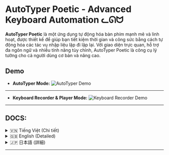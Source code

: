 

# AutoTyper Poetic - Advanced Keyboard Automation ᓚᘏᗢ

**AutoTyper Poetic** là một ứng dụng tự động hóa bàn phím mạnh mẽ và linh hoạt, được thiết kế để giúp bạn tiết kiệm thời gian và công sức bằng cách tự động hóa các tác vụ nhập liệu lặp đi lặp lại. Với giao diện trực quan, hỗ trợ đa ngôn ngữ và nhiều tính năng tùy chỉnh, AutoTyper Poetic là công cụ lý tưởng cho cả người dùng cơ bản và nâng cao.

## Demo

-   **AutoTyper Mode:**
    ![AutoTyper Demo](https://github.com/user-attachments/assets/ef176550-8ded-4f61-844e-f032655f10b5)
---
-   **Keyboard Recorder & Player Mode:**
    ![Keyboard Recorder Demo](https://github.com/user-attachments/assets/360559af-eb63-4160-b7d7-c50bbb783c36)
---
## DOCS:

<!-- Vietnamese -->
<details>
<summary>🇻🇳 Tiếng Việt (Chi tiết)</summary>

## Tổng quan

**AutoTyper Poetic** là một ứng dụng máy tính để bàn được thiết kế để tự động hóa các tác vụ nhập liệu bàn phím. Ứng dụng cung cấp hai chế độ chính:
1.  **Chế độ AutoTyper:** Cho phép gõ văn bản hoặc phím cụ thể một cách lặp đi lặp lại.
2.  **Chế độ Ghi & Phát:** Cho phép ghi lại các chuỗi hành động bàn phím phức tạp và phát lại chúng một cách chính xác.

Với giao diện người dùng thân thiện được xây dựng bằng Python và PySide6, cùng với thư viện `pynput` để xử lý tương tác bàn phím, AutoTyper Poetic mang đến trải nghiệm mượt mà và hiệu quả.

## Lưu ý quan trọng

*   📜 **Tệp cấu hình:** Mọi cài đặt của người dùng (ngôn ngữ, kích thước cửa sổ, hotkey, các macro đã ghi, v.v.) được lưu trữ trong tệp `autokeyboard_config.json` tại thư mục gốc của ứng dụng. Điều này đảm bảo các tùy chỉnh của bạn được giữ lại sau mỗi lần sử dụng.
*   🚀 **Thiết lập tự động:** Các tệp `run.bat` (cho Windows) và `run.sh` (cho Linux/macOS) được cung cấp để tự động hóa quá trình tạo môi trường ảo (nếu chưa có) và cài đặt các thư viện cần thiết, giúp bạn khởi chạy ứng dụng một cách nhanh chóng.

## Tính năng nổi bật

*   **Hoạt động Hai Chế độ Linh hoạt:**
    *   **Chế độ AutoTyper (Cơ bản):**
        *   Tự động gõ văn bản do người dùng xác định hoặc các phím đặc biệt (ví dụ: `<enter>`, `<f1>`, `<space>`).
        *   Khoảng thời gian giữa các lần gõ có thể điều chỉnh (đơn vị: mili giây).
        *   Số lần lặp lại có thể cấu hình (nhập `0` cho vô hạn).
        *   Hotkey chuyên dụng (mặc định là **F9**, có thể thay đổi) để bắt đầu/dừng việc gõ tự động.
    *   **Chế độ Ghi & Phát (Nâng cao):**
        *   Ghi lại chuỗi các hành động bàn phím (nhấn phím, thả phím) cùng với độ trễ chính xác giữa chúng.
        *   Lớp phủ đếm ngược trực quan (3 giây) trước khi bắt đầu ghi, giúp bạn chuẩn bị.
        *   Các hotkey chuyên dụng (mặc định **F10** để Ghi/Dừng Ghi, **F11** để Phát/Dừng Phát, có thể thay đổi).
        *   Các hành động đã ghi được hiển thị rõ ràng trong bảng (Phím, Hành động, Độ trễ).
        *   Phát lại các chuỗi đã ghi với số lần lặp có thể điều chỉnh (nhập `0` cho vô hạn).
        *   Tùy chọn **Xóa Bản Ghi** để loại bỏ các hành động đã lưu.
*   **Giao diện Người dùng Trực quan & Thân thiện:**
    *   Thiết kế hiện đại, dễ sử dụng với PySide6.
    *   Thanh tiêu đề tùy chỉnh với các nút điều khiển cửa sổ tiêu chuẩn (thu nhỏ, phóng to, đóng) và giao diện được tùy biến.
    *   Hỗ trợ kéo thả và thay đổi kích thước cửa sổ linh hoạt.
    *   Hiệu ứng chuyển động mượt mà khi mở/đóng cửa sổ và chuyển đổi giữa các chế độ.
*   **Hỗ trợ Đa ngôn ngữ:**
    *   Giao diện có sẵn bằng Tiếng Anh (English), Tiếng Việt (Vietnamese), và Tiếng Nhật (日本語).
    *   Dễ dàng chuyển đổi ngôn ngữ thông qua menu thả xuống trên thanh tiêu đề.
*   **Quản lý Cấu hình Nâng cao:**
    *   Tất cả cài đặt được lưu trữ bền vững trong tệp `autokeyboard_config.json`.
    *   Lưu trữ tùy chọn ngôn ngữ, kích thước/vị trí cửa sổ, chế độ hoạt động (AutoTyper/Nâng cao), tất cả các hotkey, cài đặt của AutoTyper, và các macro đã ghi.
    *   Các chức năng tiện ích: **Tải Cấu hình** (từ tệp `.json` bất kỳ), **Lưu dạng...** (lưu cấu hình hiện tại ra tệp `.json` mới), và **Lưu Hiện tại** (lưu vào tệp cấu hình đang sử dụng).
*   **Quản lý Hotkey Thông minh:**
    *   Giao diện dễ sử dụng để thay đổi hotkey cho AutoTyper, Bắt đầu/Dừng Ghi, và Bắt đầu/Dừng Phát lại.
    *   Tự động phát hiện xung đột hotkey để tránh gán cùng một phím cho nhiều hành động, đảm bảo hoạt động ổn định.
*   **Tương thích Đa nền tảng:**
    *   Cung cấp `run.bat` cho Windows và `run.sh` cho Linux/macOS để đơn giản hóa việc thiết lập và thực thi.
    *   Các script này tự động xử lý việc tạo môi trường ảo và cài đặt các thư viện phụ thuộc.
*   **Phản hồi Trạng thái Rõ ràng:**
    *   Cập nhật trạng thái theo thời gian thực ngay trên giao diện ứng dụng.
    *   Lớp phủ đếm ngược trực quan khi chuẩn bị ghi.
    *   Các hộp thoại thông báo lỗi và xác nhận chi tiết, giúp người dùng dễ dàng theo dõi và xử lý.

## Điều kiện tiên quyết (Để chạy từ mã nguồn)

1.  **Python:** Khuyến nghị sử dụng Python 3.x. Các script `run.bat`/`run.sh` sẽ cố gắng sử dụng `python` (Windows) hoặc `python3`/`python` (Linux/macOS) có sẵn trong PATH hệ thống.
2.  **Pip:** Trình quản lý gói Python (thường được cài đặt sẵn cùng với Python).

## Cài đặt & Chạy ứng dụng (Từ mã nguồn)

Cách dễ nhất và được khuyến nghị để chạy ứng dụng là sử dụng các script tự động hóa được cung cấp:

### Sử dụng Script (Khuyến nghị)

1.  **Tải mã nguồn:**
    *   Sao chép (clone) repository này hoặc tải về dưới dạng tệp ZIP và giải nén.

2.  **Chạy script cài đặt và khởi động:**
    *   **Trên Windows:**
        1.  Điều hướng đến thư mục `windows` trong thư mục gốc của dự án.
        2.  Nhấp đúp để chạy tệp `run.bat`.
    *   **Trên Linux/macOS:**
        1.  Mở Terminal.
        2.  Điều hướng đến thư mục `linux-mac` trong thư mục gốc của dự án.
        3.  Cấp quyền thực thi cho script: `chmod +x run.sh`
        4.  Chạy script: `./run.sh`

    Các script này sẽ tự động thực hiện các bước sau:
    *   Kiểm tra và tạo một môi trường ảo Python có tên là `venv` trong thư mục gốc của dự án (nếu nó chưa tồn tại).
    *   Kích hoạt môi trường ảo.
    *   Cài đặt tất cả các thư viện cần thiết từ tệp `requirements.txt`.
    *   Khởi chạy ứng dụng AutoTyper Poetic.

### Cài đặt Thủ công (Tùy chọn nâng cao)

Nếu bạn muốn kiểm soát quá trình cài đặt một cách chi tiết hơn:

1.  **Tải mã nguồn** (như trên).
2.  Mở Terminal hoặc Command Prompt, điều hướng đến thư mục gốc của dự án.
3.  **(Khuyến nghị)** Tạo và kích hoạt một môi trường ảo Python:
    ```bash
    python -m venv venv
    ```
    *   Trên Windows:
        ```bash
        venv\Scripts\activate
        ```
    *   Trên Linux/macOS:
        ```bash
        source venv/bin/activate
        ```
4.  Cài đặt các thư viện cần thiết:
    ```bash
    pip install -r requirements.txt
    ```
5.  Chạy ứng dụng:
    ```bash
    python main.py
    ```

## Hướng dẫn sử dụng

Sau khi ứng dụng đã khởi chạy:

### Thiết lập Chung

*   **Chuyển đổi Chế độ:** Sử dụng nút **"Nâng cao"** / **"AutoTyper"** trên thanh tiêu đề để chuyển đổi giữa chế độ AutoTyper cơ bản và chế độ Ghi & Phát nâng cao.
*   **Chọn Ngôn ngữ:** Sử dụng menu thả xuống ngôn ngữ (ví dụ: "Tiếng Việt", "English", "日本語") trên thanh tiêu đề.

### Chế độ AutoTyper

1.  **Văn bản/Phím:** Nhập văn bản bạn muốn gõ tự động. Đối với các phím đặc biệt, sử dụng định dạng `<key_name>` (ví dụ: `<enter>`, `<f12>`, `<space>`, `<ctrl>`, `<alt>`, `<shift>`).
2.  **Khoảng thời gian:** Đặt khoảng thời gian (tính bằng mili giây) giữa mỗi lần gõ hoặc nhấn phím.
3.  **Số lần lặp:** Đặt số lần lặp lại (nhập `0` để lặp vô hạn).
4.  **Hotkey AutoTyper:**
    *   Mặc định là **F9**.
    *   Nhấn nút **"Thay đổi Hotkey"** để đặt một hotkey mới. Một thông báo sẽ yêu cầu bạn nhấn phím mong muốn.
    *   Nhấn hotkey này để **Bắt đầu** hoặc **Dừng** quá trình gõ tự động.
5.  **Nút Start/Stop:**
    *   Nhấn nút **"Start (Tên_Hotkey)"** để bắt đầu.
    *   Khi đang chạy, nút này sẽ chuyển thành **"..."** (đang tải) và nút **"Stop"** sẽ được kích hoạt để bạn dừng lại.

### Chế độ Ghi & Phát (Nâng cao)

1.  **Cài đặt Hotkey:**
    *   **Hotkey Ghi/Dừng:** Mặc định là **F10**. Dùng để bắt đầu (sau khi đếm ngược 3 giây) và dừng quá trình ghi. Thay đổi bằng nút **"Đổi Hotkey Ghi"**.
    *   **Hotkey Phát/Dừng:** Mặc định là **F11**. Dùng để bắt đầu và dừng phát lại các hành động đã ghi. Thay đổi bằng nút **"Đổi Hotkey Phát"**.
2.  **Số lần lặp (Phát lại):** Đặt số lần bạn muốn chuỗi hành động được phát lại (nhập `0` cho vô hạn).
3.  **Quá trình Ghi:**
    *   Nhấn nút **"Bắt đầu Ghi (Tên_Hotkey_Ghi)"** hoặc nhấn hotkey ghi.
    *   Một lớp phủ đếm ngược sẽ xuất hiện. Sau khi đếm ngược kết thúc, mọi thao tác nhấn/thả phím của bạn sẽ được ghi lại.
    *   Nhấn nút **"Dừng Ghi (Tên_Hotkey_Ghi)"** hoặc nhấn lại hotkey ghi để kết thúc.
4.  **Quá trình Phát lại:**
    *   Sau khi đã có bản ghi, nhấn nút **"Phát Bản Ghi (Tên_Hotkey_Phát)"** hoặc nhấn hotkey phát.
    *   Để dừng, nhấn nút **"Dừng Phát (Tên_Hotkey_Phát)"** hoặc nhấn lại hotkey phát.
5.  **Xóa Bản Ghi:** Nhấn nút **"Xóa Bản Ghi"** để xóa tất cả các hành động đã được ghi trong bảng. Một hộp thoại xác nhận sẽ xuất hiện.
6.  **Bảng sự kiện:** Hiển thị chi tiết các phím đã ghi, hành động (Nhấn/Thả) và độ trễ (ms) giữa các hành động.

### Quản lý Cấu hình

Các nút quản lý cấu hình nằm trên thanh tiêu đề:

*   **Tải Cấu hình:** Nhấn nút này (biểu tượng thư mục mở hoặc chữ "Tải") để mở hộp thoại chọn tệp. Chọn một tệp `.json` chứa cấu hình bạn muốn tải.
*   **Lưu dạng...:** Nhấn nút này (biểu tượng lưu với dấu ba chấm hoặc chữ "Lưu dạng...") để lưu tất cả cài đặt hiện tại (bao gồm cả bản ghi) vào một tệp `.json` mới do bạn đặt tên và chọn vị trí.
*   **Lưu Hiện tại:** Nhấn nút này (biểu tượng lưu đơn giản hoặc chữ "Lưu") để lưu tất cả cài đặt hiện tại vào tệp `autokeyboard_config.json` mà ứng dụng đang sử dụng. Thao tác này sẽ ghi đè lên tệp đó.

## Cấu trúc thư mục dự án

```
autokeyboard/
├── assets/                 # Chứa các tài sản như icon ứng dụng
│   └── icon.ico
├── core/                   # Chứa logic cốt lõi của ứng dụng
│   ├── translations.py     # Quản lý đa ngôn ngữ
│   └── workers.py          # Các worker chạy ngầm cho auto-typing, hotkey, ghi/phát
├── gui/                    # Chứa mã nguồn giao diện người dùng (PySide6)
│   ├── autotyper_page.py   # Giao diện cho chế độ AutoTyper
│   ├── base_main_window.py # Cửa sổ chính cơ sở (khung, title bar, quản lý resize/drag)
│   ├── constants.py        # Các hằng số sử dụng trong GUI
│   ├── countdown_overlay.py# Lớp phủ đếm ngược khi ghi
│   ├── custom_title_bar.py # Thanh tiêu đề tùy chỉnh
│   ├── main_window.py      # Cửa sổ chính của ứng dụng, kế thừa từ BaseMainWindow
│   └── recorder_page.py    # Giao diện cho chế độ Ghi & Phát
├── linux-mac/              # Script chạy cho Linux và macOS
│   └── run.sh
├── venv/                   # (Thư mục môi trường ảo, được tạo tự động bởi script)
├── windows/                # Script chạy cho Windows
│   └── run.bat
├── .gitignore              # Các tệp và thư mục được Git bỏ qua
├── autokeyboard_config.json # Tệp cấu hình mặc định/được lưu của người dùng
├── main.py                 # Điểm vào chính của ứng dụng
└── requirements.txt        # Danh sách các thư viện Python cần thiết
```

## Công nghệ sử dụng

*   **Python:** Ngôn ngữ lập trình chính.
*   **PySide6:** Bộ thư viện Qt for Python, dùng để xây dựng giao diện người dùng đồ họa (GUI).
*   **pynput:** Thư viện để điều khiển và giám sát các thiết bị nhập liệu (bàn phím).

</details>

<!-- English -->
<details>
<summary>🇬🇧 English (Detailed)</summary>

## Overview

**AutoTyper Poetic** is a desktop application designed to automate keyboard input tasks. The application offers two main modes:
1.  **AutoTyper Mode:** Allows for repetitive typing of specific text or keys.
2.  **Recorder & Player Mode:** Enables recording complex sequences of keyboard actions and replaying them accurately.

Featuring a user-friendly interface built with Python and PySide6, along with the `pynput` library for handling keyboard interactions, AutoTyper Poetic provides a smooth and efficient experience.

## Important Notes

*   📜 **Configuration File:** All user settings (language, window size, hotkeys, recorded macros, etc.) are stored in the `autokeyboard_config.json` file in the application's root directory. This ensures your customizations are preserved across sessions.
*   🚀 **Automated Setup:** `run.bat` (for Windows) and `run.sh` (for Linux/macOS) scripts are provided to automate virtual environment creation (if not present) and dependency installation, helping you launch the application quickly.

## Key Features

*   **Flexible Dual-Mode Operation:**
    *   **AutoTyper Mode (Basic):**
        *   Automated typing of user-defined text or special keys (e.g., `<enter>`, `<f1>`, `<space>`).
        *   Adjustable typing interval (in milliseconds).
        *   Configurable repetition count (enter `0` for infinite).
        *   Dedicated hotkey (default **F9**, changeable) to start/stop auto-typing.
    *   **Recorder & Player Mode (Advanced):**
        *   Record sequences of keyboard actions (key presses, releases) with precise delays between them.
        *   Visual 3-second countdown overlay before recording starts, allowing you to prepare.
        *   Dedicated hotkeys (default **F10** for Record/Stop Record, **F11** for Play/Stop Play, changeable).
        *   Recorded actions are clearly displayed in a table (Key, Action, Delay).
        *   Playback of recorded sequences with adjustable repetition count (enter `0` for infinite).
        *   Option to **Clear Recording** to remove saved actions.
*   **Intuitive & User-Friendly Interface:**
    *   Modern, easy-to-use design built with PySide6.
    *   Custom title bar with standard window controls (minimize, maximize, close) and a customized look.
    *   Flexible window dragging and resizing support.
    *   Smooth animations for window open/close and mode transitions.
*   **Multilingual Support:**
    *   Interface available in English, Vietnamese (Tiếng Việt), and Japanese (日本語).
    *   Easy language switching via a dropdown menu in the title bar.
*   **Advanced Configuration Management:**
    *   All settings are persistently stored in `autokeyboard_config.json`.
    *   Stores language preference, window size/position, active mode (AutoTyper/Advanced), all hotkeys, AutoTyper settings, and recorded macros.
    *   Convenient functions: **Load Config** (from any `.json` file), **Save As...** (save current config to a new `.json` file), and **Save Current** (save to the currently used configuration file).
*   **Intelligent Hotkey Management:**
    *   Easy-to-use interface for changing hotkeys for AutoTyper, Record Start/Stop, and Playback Start/Stop.
    *   Automatic hotkey conflict detection to prevent assigning the same key to multiple actions, ensuring stable operation.
*   **Cross-Platform Compatibility:**
    *   Includes `run.bat` for Windows and `run.sh` for Linux/macOS to simplify setup and execution.
    *   These scripts automatically handle virtual environment creation and dependency installation.
*   **Clear Status Feedback:**
    *   Real-time status updates directly on the application interface.
    *   Visual countdown overlay when preparing to record.
    *   Detailed error and confirmation dialog boxes, making it easy for users to track and handle operations.

## Prerequisites (To run from source)

1.  **Python:** Python 3.x is recommended. The `run.bat`/`run.sh` scripts will attempt to use `python` (Windows) or `python3`/`python` (Linux/macOS) available in the system PATH.
2.  **Pip:** Python package installer (usually comes with Python).

## Installation & Running (From source)

The easiest and recommended way to run the application is by using the provided automation scripts:

### Using Scripts (Recommended)

1.  **Download Source Code:**
    *   Clone this repository or download it as a ZIP file and extract it.

2.  **Run the setup and launch script:**
    *   **On Windows:**
        1.  Navigate to the `windows` directory within the project's root folder.
        2.  Double-click to run the `run.bat` file.
    *   **On Linux/macOS:**
        1.  Open a Terminal.
        2.  Navigate to the `linux-mac` directory within the project's root folder.
        3.  Make the script executable: `chmod +x run.sh`
        4.  Run the script: `./run.sh`

    These scripts will automatically perform the following steps:
    *   Check for and create a Python virtual environment named `venv` in the project root (if it doesn't already exist).
    *   Activate the virtual environment.
    *   Install all necessary dependencies from the `requirements.txt` file.
    *   Launch the AutoTyper Poetic application.

### Manual Setup (Advanced Option)

If you prefer more granular control over the installation process:

1.  **Download Source Code** (as above).
2.  Open a Terminal or Command Prompt and navigate to the project's root directory.
3.  **(Recommended)** Create and activate a Python virtual environment:
    ```bash
    python -m venv venv
    ```
    *   On Windows:
        ```bash
        venv\Scripts\activate
        ```
    *   On Linux/macOS:
        ```bash
        source venv/bin/activate
        ```
4.  Install the required dependencies:
    ```bash
    pip install -r requirements.txt
    ```
5.  Run the application:
    ```bash
    python main.py
    ```

## User Guide

Once the application is running:

### General Settings

*   **Switching Modes:** Use the **"Advanced"** / **"AutoTyper"** button on the title bar to toggle between the basic AutoTyper mode and the advanced Recorder & Player mode.
*   **Language Selection:** Use the language dropdown menu (e.g., "English", "Tiếng Việt", "日本語") on the title bar.

### AutoTyper Mode

1.  **Text/Key Input:** Enter the text you want to auto-type. For special keys, use the `<key_name>` format (e.g., `<enter>`, `<f12>`, `<space>`, `<ctrl>`, `<alt>`, `<shift>`).
2.  **Interval:** Set the time (in milliseconds) between each typed character or key press.
3.  **Repetitions:** Set the number of times to repeat the action (enter `0` for infinite repetitions).
4.  **AutoTyper Hotkey:**
    *   Defaults to **F9**.
    *   Click the **"Change Hotkey"** button to set a new hotkey. A prompt will ask you to press the desired key.
    *   Press this hotkey to **Start** or **Stop** the auto-typing process.
5.  **Start/Stop Buttons:**
    *   Click the **"Start (Hotkey_Name)"** button to begin.
    *   While running, this button will change to **"..."** (loading), and the **"Stop"** button will become active for you to halt the process.

### Recorder & Player Mode (Advanced)

1.  **Hotkey Configuration:**
    *   **Record/Stop Hotkey:** Defaults to **F10**. Used to start (after a 3-second countdown) and stop the recording process. Changeable via the **"Change Rec. Hotkey"** button.
    *   **Play/Stop Hotkey:** Defaults to **F11**. Used to start and stop playback of recorded actions. Changeable via the **"Change Play Hotkey"** button.
2.  **Repetitions (Playback):** Set the number of times you want the recorded action sequence to be played (enter `0` for infinite).
3.  **Recording Process:**
    *   Click the **"Start Recording (Record_Hotkey_Name)"** button or press the record hotkey.
    *   A countdown overlay will appear. After the countdown, all your key presses and releases will be recorded.
    *   Click the **"Stop Recording (Record_Hotkey_Name)"** button or press the record hotkey again to finish.
4.  **Playback Process:**
    *   Once a recording exists, click the **"Play Recording (Play_Hotkey_Name)"** button or press the play hotkey.
    *   To stop, click the **"Stop Playing (Play_Hotkey_Name)"** button or press the play hotkey again.
5.  **Clear Recording:** Click the **"Clear Recording"** button to delete all actions currently listed in the table. A confirmation dialog will appear.
6.  **Events Table:** Displays details of recorded keys, actions (Press/Release), and the delay (ms) between actions.

### Configuration Management

Configuration management buttons are located on the title bar:

*   **Load Config:** Click this button (folder open icon or "Load" text) to open a file dialog. Select a `.json` file containing the configuration you wish to load.
*   **Save As...:** Click this button (save icon with ellipsis or "Save As..." text) to save all current settings (including recordings) to a new `.json` file, for which you can specify the name and location.
*   **Save Current:** Click this button (simple save icon or "Save" text) to save all current settings to the `autokeyboard_config.json` file that the application is currently using. This will overwrite the file.

## Project Structure

```
autokeyboard/
├── assets/                 # Contains assets like the application icon
│   └── icon.ico
├── core/                   # Contains the core logic of the application
│   ├── translations.py     # Manages multilingual support
│   └── workers.py          # Background workers for auto-typing, hotkeys, recording/playback
├── gui/                    # Contains the user interface source code (PySide6)
│   ├── autotyper_page.py   # UI for AutoTyper mode
│   ├── base_main_window.py # Base main window (frame, title bar, resize/drag management)
│   ├── constants.py        # Constants used in the GUI
│   ├── countdown_overlay.py# Countdown overlay for recording
│   ├── custom_title_bar.py # Custom title bar
│   ├── main_window.py      # Main application window, inherits from BaseMainWindow
│   └── recorder_page.py    # UI for Recorder & Player mode
├── linux-mac/              # Run script for Linux and macOS
│   └── run.sh
├── venv/                   # (Virtual environment directory, auto-created by script)
├── windows/                # Run script for Windows
│   └── run.bat
├── .gitignore              # Files and directories ignored by Git
├── autokeyboard_config.json # Default/user-saved configuration file
├── main.py                 # Main entry point of the application
└── requirements.txt        # List of required Python libraries
```

## Technologies Used

*   **Python:** The primary programming language.
*   **PySide6:** Qt for Python bindings, used for building the graphical user interface (GUI).
*   **pynput:** A library for controlling and monitoring input devices (keyboard).

</details>

<!-- Japanese -->
<details>
<summary>🇯🇵 日本語 (詳細)</summary>

## 概要

**AutoTyper Poetic**は、キーボード入力タスクを自動化するために設計されたデスクトップアプリケーションです。このアプリケーションは、主に2つのモードを提供します:
1.  **オートタイパーモード:** 特定のテキストやキーを繰り返し入力できます。
2.  **レコーダー＆プレーヤーモード:** 複雑なキーボードアクションのシーケンスを記録し、正確に再生できます。

PythonとPySide6で構築されたユーザーフレンドリーなインターフェース、およびキーボードインタラクションを処理するための`pynput`ライブラリにより、AutoTyper Poeticはスムーズで効率的な体験を提供します。

## 重要な注意点

*   📜 **設定ファイル:** すべてのユーザー設定（言語、ウィンドウサイズ、ホットキー、記録されたマクロなど）は、アプリケーションのルートディレクトリにある`autokeyboard_config.json`ファイルに保存されます。これにより、カスタマイズ内容はセッション間で保持されます。
*   🚀 **自動セットアップ:** `run.bat`（Windows用）および`run.sh`（Linux/macOS用）スクリプトが提供されており、仮想環境の作成（存在しない場合）と依存関係のインストールを自動化し、アプリケーションを迅速に起動できます。

## 主な機能

*   **柔軟なデュアルモード操作:**
    *   **オートタイパーモード (基本):**
        *   ユーザー定義のテキストまたは特殊キー（例: `<enter>`, `<f1>`, `<space>`）の自動入力。
        *   調整可能な入力間隔（ミリ秒単位）。
        *   設定可能な繰り返し回数（無限の場合は`0`を入力）。
        *   自動入力を開始/停止するための専用ホットキー（デフォルト**F9**、変更可能）。
    *   **レコーダー＆プレーヤーモード (高度な設定):**
        *   キーボードアクションのシーケンス（キー押下、解放）とそれらの間の正確な遅延を記録。
        *   記録開始前に視覚的な3秒カウントダウンオーバーレイが表示され、準備が可能。
        *   専用ホットキー（記録/記録停止はデフォルト**F10**、再生/再生停止はデフォルト**F11**、変更可能）。
        *   記録されたアクションはテーブルに明確に表示（キー、アクション、遅延）。
        *   調整可能な繰り返し回数（無限の場合は`0`を入力）で記録されたシーケンスを再生。
        *   保存されたアクションを削除するための**「録画を消去」**オプション。
*   **直感的でユーザーフレンドリーなインターフェース:**
    *   PySide6で構築されたモダンで使いやすいデザイン。
    *   標準のウィンドウコントロール（最小化、最大化、閉じる）とカスタマイズされた外観を備えたカスタムタイトルバー。
    *   柔軟なウィンドウのドラッグとサイズ変更のサポート。
    *   ウィンドウの開閉およびモード移行時のスムーズなアニメーション。
*   **多言語サポート:**
    *   インターフェースは英語、ベトナム語（Tiếng Việt）、日本語（日本語）で利用可能。
    *   タイトルバーのドロップダウンメニューによる簡単な言語切り替え。
*   **高度な設定管理:**
    *   すべての設定は`autokeyboard_config.json`に永続的に保存されます。
    *   言語設定、ウィンドウのサイズ/位置、アクティブモード（オートタイパー/高度な設定）、すべてのホットキー、オートタイパー設定、記録されたマクロを保存。
    *   便利な機能: **「設定読込」**（任意の`.json`ファイルから）、**「名前を付けて保存...」**（現在の設定を新しい`.json`ファイルに保存）、**「現設定保存」**（現在使用中の設定ファイルに保存）。
*   **インテリジェントなホットキー管理:**
    *   オートタイパー、記録開始/停止、再生開始/停止のホットキーを変更するための使いやすいインターフェース。
    *   複数のアクションに同じキーが割り当てられるのを防ぐための自動ホットキー競合検出により、安定した操作を保証。
*   **クロスプラットフォーム互換性:**
    *   セットアップと実行を簡素化するためのWindows用`run.bat`とLinux/macOS用`run.sh`が付属。
    *   これらのスクリプトは、仮想環境の作成と依存関係のインストールを自動的に処理します。
*   **明確なステータスフィードバック:**
    *   アプリケーションインターフェース上でのリアルタイムのステータス更新。
    *   記録準備時の視覚的なカウントダウンオーバーレイ。
    *   詳細なエラーおよび確認ダイアログボックスにより、ユーザーは操作を簡単に追跡および処理できます。

## 前提条件（ソースから実行する場合）

1.  **Python:** Python 3.xを推奨します。`run.bat`/`run.sh`スクリプトは、システムのPATHで利用可能な`python`（Windows）または`python3`/`python`（Linux/macOS）を使用しようとします。
2.  **Pip:** Pythonパッケージインストーラー（通常Pythonに付属）。

## インストールと実行（ソースから）

アプリケーションを実行する最も簡単で推奨される方法は、提供されている自動化スクリプトを使用することです。

### スクリプトの使用 (推奨)

1.  **ソースコードのダウンロード:**
    *   このリポジトリをクローンするか、ZIPファイルとしてダウンロードして展開します。

2.  **セットアップおよび起動スクリプトの実行:**
    *   **Windowsの場合:**
        1.  プロジェクトのルートフォルダ内の`windows`ディレクトリに移動します。
        2.  `run.bat`ファイルをダブルクリックして実行します。
    *   **Linux/macOSの場合:**
        1.  ターミナルを開きます。
        2.  プロジェクトのルートフォルダ内の`linux-mac`ディレクトリに移動します。
        3.  スクリプトに実行権限を付与します: `chmod +x run.sh`
        4.  スクリプトを実行します: `./run.sh`

    これらのスクリプトは、次の手順を自動的に実行します:
    *   プロジェクトルートに`venv`という名前のPython仮想環境を確認し、存在しない場合は作成します。
    *   仮想環境をアクティブ化します。
    *   `requirements.txt`ファイルから必要なすべての依存関係をインストールします。
    *   AutoTyper Poeticアプリケーションを起動します。

### 手動セットアップ (高度なオプション)

インストールプロセスをより詳細に制御したい場合:

1.  **ソースコードをダウンロードします** (上記参照)。
2.  ターミナルまたはコマンドプロンプトを開き、プロジェクトのルートディレクトリに移動します。
3.  **(推奨)** Python仮想環境を作成してアクティブ化します:
    ```bash
    python -m venv venv
    ```
    *   Windowsの場合:
        ```bash
        venv\Scripts\activate
        ```
    *   Linux/macOSの場合:
        ```bash
        source venv/bin/activate
        ```
4.  必要な依存関係をインストールします:
    ```bash
    pip install -r requirements.txt
    ```
5.  アプリケーションを実行します:
    ```bash
    python main.py
    ```

## ユーザーガイド

アプリケーションの起動後:

### 一般設定

*   **モードの切り替え:** タイトルバーの**「高度な設定」** / **「オートタイパー」**ボタンを使用して、基本的なオートタイパーモードと高度なレコーダー＆プレーヤーモードを切り替えます。
*   **言語選択:** タイトルバーの言語ドロップダウンメニュー（例: 「日本語」、「English」、「Tiếng Việt」）を使用します。

### オートタイパーモード

1.  **テキスト/キー入力:** 自動入力したいテキストを入力します。特殊キーの場合は、`<key_name>`形式を使用します（例: `<enter>`、`<f12>`、`<space>`、`<ctrl>`、`<alt>`、`<shift>`）。
2.  **間隔:** 各文字入力またはキー押下の間の時間（ミリ秒）を設定します。
3.  **繰り返し回数:** アクションを繰り返す回数を設定します（無限に繰り返す場合は`0`を入力）。
4.  **オートタイパーホットキー:**
    *   デフォルトは**F9**です。
    *   **「ホットキー変更」**ボタンをクリックして新しいホットキーを設定します。目的のキーを押すようプロンプトが表示されます。
    *   このホットキーを押して、自動入力プロセスを**開始**または**停止**します。
5.  **開始/停止ボタン:**
    *   **「開始 (ホットキー名)」**ボタンをクリックして開始します。
    *   実行中は、このボタンは**「...」**（読み込み中）に変わり、**「停止」**ボタンがアクティブになり、プロセスを停止できます。

### レコーダー＆プレーヤーモード (高度な設定)

1.  **ホットキー設定:**
    *   **録画/停止ホットキー:** デフォルトは**F10**です。記録プロセスを開始（3秒のカウントダウン後）および停止するために使用します。**「録画ホットキー変更」**ボタンで変更可能です。
    *   **再生/停止ホットキー:** デフォルトは**F11**です。記録されたアクションの再生を開始および停止するために使用します。**「再生ホットキー変更」**ボタンで変更可能です。
2.  **繰り返し回数 (再生):** 記録されたアクションシーケンスを再生する回数を設定します（無限の場合は`0`を入力）。
3.  **記録プロセス:**
    *   **「録画開始 (録画ホットキー名)」**ボタンをクリックするか、録画ホットキーを押します。
    *   カウントダウンオーバーレイが表示されます。カウントダウン後、すべてのキー押下と解放が記録されます。
    *   **「録画停止 (録画ホットキー名)」**ボタンをクリックするか、再度録画ホットキーを押して終了します。
4.  **再生プロセス:**
    *   記録が存在する場合、**「再生 (再生ホットキー名)」**ボタンをクリックするか、再生ホットキーを押します。
    *   停止するには、**「再生停止 (再生ホットキー名)」**ボタンをクリックするか、再度再生ホットキーを押します。
5.  **録画を消去:** **「録画を消去」**ボタンをクリックすると、現在テーブルにリストされているすべてのアクションが削除されます。確認ダイアログが表示されます。
6.  **イベントテーブル:** 記録されたキー、アクション（押す/離す）、およびアクション間の遅延（ミリ秒）の詳細を表示します。

### 設定管理

設定管理ボタンはタイトルバーにあります:

*   **設定読込:** このボタン（フォルダを開くアイコンまたは「読込」テキスト）をクリックしてファイルダイアログを開きます。読み込みたい設定が含まれる`.json`ファイルを選択します。
*   **名前を付けて保存...:** このボタン（省略記号付きの保存アイコンまたは「名前を付けて保存...」テキスト）をクリックして、現在のすべての設定（記録を含む）を、名前と場所を指定できる新しい`.json`ファイルに保存します。
*   **現設定保存:** このボタン（シンプルな保存アイコンまたは「保存」テキスト）をクリックして、現在のすべての設定を、アプリケーションが現在使用している`autokeyboard_config.json`ファイルに保存します。これによりファイルが上書きされます。

## プロジェクト構成

```
autokeyboard/
├── assets/                 # アプリケーションアイコンなどのアセットを格納
│   └── icon.ico
├── core/                   # アプリケーションのコアロジックを格納
│   ├── translations.py     # 多言語サポートを管理
│   └── workers.py          # 自動入力、ホットキー、記録/再生のためのバックグラウンドワーカー
├── gui/                    # ユーザーインターフェースのソースコード (PySide6) を格納
│   ├── autotyper_page.py   # オートタイパーモードのUI
│   ├── base_main_window.py # 基本メインウィンドウ (フレーム、タイトルバー、リサイズ/ドラッグ管理)
│   ├── constants.py        # GUIで使用される定数
│   ├── countdown_overlay.py# 記録時のカウントダウンオーバーレイ
│   ├── custom_title_bar.py # カスタムタイトルバー
│   ├── main_window.py      # メインアプリケーションウィンドウ、BaseMainWindowを継承
│   └── recorder_page.py    # レコーダー＆プレーヤーモードのUI
├── linux-mac/              # LinuxおよびmacOS用実行スクリプト
│   └── run.sh
├── venv/                   # (仮想環境ディレクトリ、スクリプトによって自動作成)
├── windows/                # Windows用実行スクリプト
│   └── run.bat
├── .gitignore              # Gitによって無視されるファイルとディレクトリ
├── autokeyboard_config.json # デフォルト/ユーザー保存の設定ファイル
├── main.py                 # アプリケーションのメインエントリポイント
└── requirements.txt        # 必要なPythonライブラリのリスト
```

## 使用技術

*   **Python:** 主要なプログラミング言語。
*   **PySide6:** グラフィカルユーザーインターフェース（GUI）を構築するために使用されるPython用Qtバインディング。
*   **pynput:** 入力デバイス（キーボード）を制御および監視するためのライブラリ。

</details>

---
